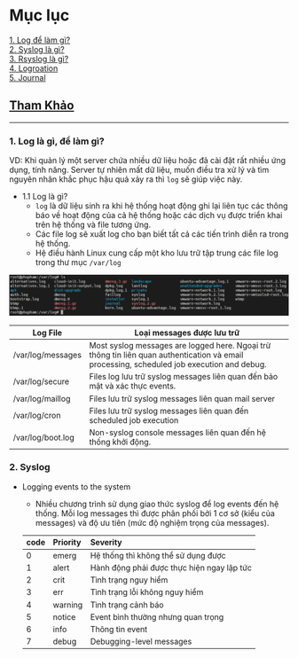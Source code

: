 # Mục lục    
[1. Log để làm gì?](#1)    
[2. Syslog là gì?](#2)    
[3. Rsyslog là gì?](#3)    
[4. Logroation](#4)     
[5. Journal](#5)     

## [Tham Khảo](#6)   

----  

<a name='1'></a>    
### 1. Log là gì, để làm gì? 
VD: Khi quản lý một server chứa nhiều dữ liệu hoặc đã cài đặt rất nhiều ứng dụng, tính năng. Server tự nhiên mất dữ liệu, muốn điều tra xử lý và tìm nguyên nhân khắc phục hậu quả xảy ra thì `log` sẽ giúp việc này.   
  -  1.1 Log là gì?          
     - `log` là dữ liệu sinh ra khi hệ thống hoạt động ghi lại liên tục các thông báo về hoạt động của cả hệ thống hoặc các dịch vụ được triển khai trên hệ thống và file tương ứng.   
     - Các file log sẽ xuất log cho bạn biết tất cả các tiến trình diễn ra trong hệ thống.   
     - Hệ điều hành Linux cung cấp một kho lưu trữ tập trung các file log trong thư mục `/var/log`   

  ![image](image/3.9.png)  

|Log File|Loại messages được lưu trữ|   
|----|----|  
|/var/log/messages|Most syslog messages are logged here. Ngoại trừ thông tin liên quan authentication và email processing, scheduled job execution and debug.|   
|/var/log/secure|Files log lưu trữ syslog messages liên quan đến bảo mật và xác thực events.|   
|/var/log/maillog|Files lưu trữ syslog messages liên quan mail server |   
|/var/log/cron|Files lưu trữ syslog messages liên quan đến scheduled job execution |   
|/var/log/boot.log|Non-syslog console messages liên quan đến hệ thống khởi động.|     

<a name='2'></a>    
### 2. Syslog       
- Logging events to the system   
   - Nhiều chương trình sử dụng giao thức syslog để log events đến hệ thống. Mỗi log messages thì được phân phối bởi 1 cơ sở (kiểu của messages) và độ ưu tiên (mức độ nghiệm trọng của messages).    

   |code|Priority|Severity|   
   |----|----|----|   
   |0|emerg|Hệ thống thì không thể sử dụng được|    
   |1|alert|Hành động phải được thực hiện ngay lập tức|    
   |2|crit|Tình trạng nguy hiểm|   
   |3|err|Tình trạng lỗi không nguy hiểm|   
   |4|warning|Tình trạng cảnh báo|   
   |5|notice|Event bình thường nhưng quan trọng|   
   |6|info|Thông tin event|    
   |7|debug|Debugging-level messages|   






